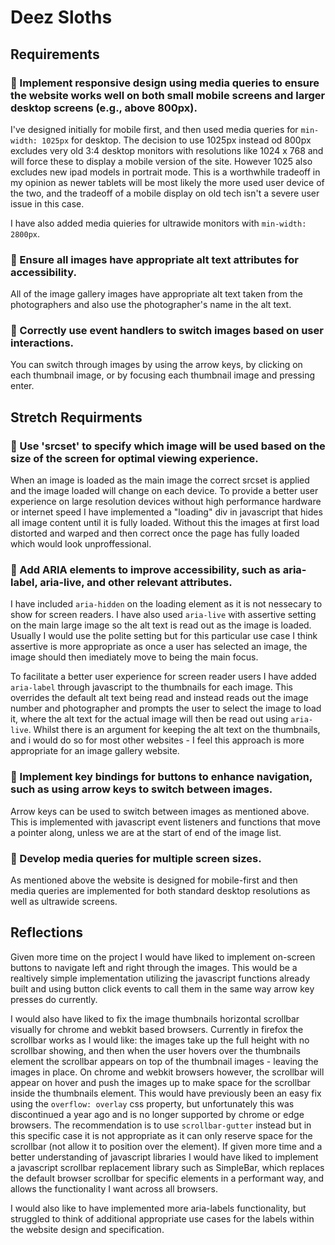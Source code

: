 # Deez Sloths

## Requirements

### 🎯 Implement responsive design using media queries to ensure the website works well on both small mobile screens and larger desktop screens (e.g., above 800px).

I've designed initially for mobile first, and then used media queries for `min-width: 1025px` for desktop. The decision to use 1025px instead od 800px excludes very old 3:4 desktop monitors with resolutions like 1024 x 768 and will force these to display a mobile version of the site. However 1025 also excludes new ipad models in portrait mode. This is a worthwhile tradeoff in my opinion as newer tablets will be most likely the more used user device of the two, and the tradeoff of a mobile display on old tech isn't a severe user issue in this case.

I have also added media quieries for ultrawide monitors with `min-width: 2800px`.


### 🎯 Ensure all images have appropriate alt text attributes for accessibility.

All of the image gallery images have appropriate alt text taken from the photographers and also use the photographer's name in the alt text.

### 🎯 Correctly use event handlers to switch images based on user interactions.

You can switch through images by using the arrow keys, by clicking on each thumbnail image, or by focusing each thumbnail image and pressing enter.

## Stretch Requirments

### 🏹 Use 'srcset' to specify which image will be used based on the size of the screen for optimal viewing experience.
When an image is loaded as the main image the correct srcset is applied and the image loaded will change on each device. To provide a better user experience on large resolution devices without high performance hardware or internet speed I have implemented a "loading" div in javascript that hides all image content until it is fully loaded. Without this the images at first load distorted and warped and then correct once the page has fully loaded which would look unproffessional.

### 🏹 Add ARIA elements to improve accessibility, such as aria-label, aria-live, and other relevant attributes.
I have included `aria-hidden` on the loading element as it is not nessecary to show for screen readers. I have also used `aria-live` with assertive setting on the main large image so the alt text is read out as the image is loaded. Usually I would use the polite setting but for this particular use case I think assertive is more appropriate as once a user has selected an image, the image should then imediately move to being the main focus.

To facilitate a better user experience for screen reader users I have added `aria-label` through javascript to the thumbnails for each image. This overrides the default alt text being read and instead reads out the image number and photographer and prompts the user to select the image to load it, where the alt text for the actual image will then be read out using `aria-live`. Whilst there is an argument for keeping the alt text on the thumbnails, and i would do so for most other websites - I feel this approach is more appropriate for an image gallery website.

### 🏹 Implement key bindings for buttons to enhance navigation, such as using arrow keys to switch between images.
Arrow keys can be used to switch between images as mentioned above. This is implemented with javascript event listeners and functions that move a pointer along, unless we are at the start of end of the image list.

### 🏹 Develop media queries for multiple screen sizes.
As mentioned above the website is designed for mobile-first and then media queries are implemented for both standard desktop resolutions as well as ultrawide screens.

## Reflections

Given more time on the project I would have liked to implement on-screen buttons to navigate left and right through the images. This would be a realtively simple implementation utilizing the javascript functions already built and using button click events to call them in the same way arrow key presses do currently.

I would also have liked to fix the image thumbnails horizontal scrollbar visually for chrome and webkit based browsers. Currently in firefox the scrollbar works as I would like: the images take up the full height with no scrollbar showing, and then when the user hovers over the thumbnails element the scrollbar appears on top of the thumbnail images - leaving the images in place. On chrome and webkit browsers however, the scrollbar will appear on hover and push the images up to make space for the scrollbar inside the thumbnails element. This would have previously been an easy fix using the `overflow: overlay` css property, but unfortunately this was discontinued a year ago and is no longer supported by chrome or edge browsers. The recommendation is to use `scrollbar-gutter` instead but in this specific case it is not appropriate as it can only reserve space for the scrollbar (not allow it to position over the element). If given more time and a better understanding of javascript libraries I would have liked to implement a javascript scrollbar replacement library such as SimpleBar, which replaces the default browser scrollbar for specific elements in a performant way, and allows the functionality I want across all browsers.

I would also like to have implemented more aria-labels functionality, but struggled to think of additional appropriate use cases for the labels within the website design and specification.